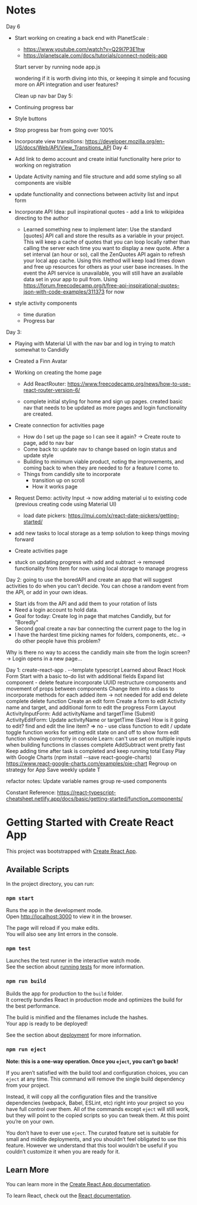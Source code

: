 # Notes
Day 6
- Start working on creating a back end with PlanetScale : 
    - https://www.youtube.com/watch?v=Q29l7P3E1hw
    - https://planetscale.com/docs/tutorials/connect-nodejs-app

    Start server by running node app.js

    wondering if it is worth diving into this, or keeping it simple and focusing more on API integration and user features?

    Clean up nav bar
Day 5:
- Continuing progress bar
- Style buttons
- Stop progress bar from going over 100%
- Incorporate view transitions: https://developer.mozilla.org/en-US/docs/Web/API/View_Transitions_API
Day 4:
- Add link to demo account and create initial functionality here prior to working on registration
- Update Activity naming and file structure and add some styling so all components are visible
- update functionality and connections between activity list and input form
- Incorporate API
    Idea: pull inspirational quotes - add a link to wikipidea directing to the author
    - Learned something new to implement later: Use the standard [quotes] API call and store the results as a variable in your project. This will keep a cache of quotes that you can loop locally rather than calling the server each time you want to display a new quote. After a set interval (an hour or so), call the ZenQuotes API again to refresh your local app cache. Using this method will keep load times down and free up resources for others as your user base increases. In the event the API service is unavailable, you will still have an available data set in your app to pull from.
    Using https://forum.freecodecamp.org/t/free-api-inspirational-quotes-json-with-code-examples/311373 for now
    
- style activity components
    - time duration
    - Progress bar


Day 3:
- Playing with Material UI with the nav bar and log in trying to match somewhat to Candidly
- Created a Finn Avatar
- Working on creating the home page
    - Add ReactRouter: https://www.freecodecamp.org/news/how-to-use-react-router-version-6/

    - complete initial styling for home and sign up pages.  created basic nav that needs to be updated as more pages and login functionality are created.
- Create connection for activities page
    - How do I set up the page so I can see it again? -> Create route to page, add to nav bar
    - Come back to: update nav to change based on login status and update style
    - Building to minimum viable product, noting the improvements, and coming back to when they are needed to for a feature I come to.
    - Things from candidly site to incorporate
        - transition up on scroll
        - How it works page 
- Request Demo: activity Input -> now adding material ui to existing code (previous creating code using Material UI)
    - load date pickers: https://mui.com/x/react-date-pickers/getting-started/


- add new tasks to local storage as a temp solution to keep things moving forward
- Create activities page
- stuck on updating progress with add and subtract -> removed functionality from Item for now.  using local storage to manage progress

Day 2:
going to use the boredAPI and create an app that will suggest activities to do when you can't decide.  You can chose a random event from the API, or add in your own ideas.
- Start ids from the API and add them to your rotation of lists
- Need a login account to hold data.  
- Goal for today: Create log in page that matches Candidly, but for "Boredly" 
- Second goal create a nav bar connecting the current page to the log in
- I have the hardest time picking names for folders, components, etc.. -> do other people have this problem?

Why is there no way to access the candidly main site from the login screen? -> Login opens in a new page...


Day 1:
create-react-app . --template typescript
Learned about React Hook Form
Start with a basic to-do list with additional fields
Expand list component - delete feature
    incorporate UUID
    restructure components and movement of props between components
    Change item into a class to incorporate methods for each added item -> not needed for add end delete
    complete delete function
Create an edit form
    Create a form to edit Activity name and target, and additional form to edit the progress
    Form Layout
        ActivityInputForm: Add activityName and targetTime (Submit)
        ActivityEditForm: Update activityName or targetTime (Save)
            How is it going to edit? find and edit the line item? => no - use class function to edit / update
            toggle function works for setting edit state on and off to show form
            edit function showing correctly in console
            Learn: can't use set on multiple inputs when building functions in classes
            complete
    AddSubtract
        went pretty fast
    Keep adding time after task is completed and keep running total
        Easy
    Play with Google Charts (npm install --save react-google-charts)
        https://www.react-google-charts.com/examples/pie-chart
    Regroup on strategy for App
        Save weekly update
        T

refactor notes:
Update variable names
group re-used components

Constant Reference: https://react-typescript-cheatsheet.netlify.app/docs/basic/getting-started/function_components/

# Getting Started with Create React App

This project was bootstrapped with [Create React App](https://github.com/facebook/create-react-app).

## Available Scripts

In the project directory, you can run:

### `npm start`

Runs the app in the development mode.\
Open [http://localhost:3000](http://localhost:3000) to view it in the browser.

The page will reload if you make edits.\
You will also see any lint errors in the console.

### `npm test`

Launches the test runner in the interactive watch mode.\
See the section about [running tests](https://facebook.github.io/create-react-app/docs/running-tests) for more information.

### `npm run build`

Builds the app for production to the `build` folder.\
It correctly bundles React in production mode and optimizes the build for the best performance.

The build is minified and the filenames include the hashes.\
Your app is ready to be deployed!

See the section about [deployment](https://facebook.github.io/create-react-app/docs/deployment) for more information.

### `npm run eject`

**Note: this is a one-way operation. Once you `eject`, you can’t go back!**

If you aren’t satisfied with the build tool and configuration choices, you can `eject` at any time. This command will remove the single build dependency from your project.

Instead, it will copy all the configuration files and the transitive dependencies (webpack, Babel, ESLint, etc) right into your project so you have full control over them. All of the commands except `eject` will still work, but they will point to the copied scripts so you can tweak them. At this point you’re on your own.

You don’t have to ever use `eject`. The curated feature set is suitable for small and middle deployments, and you shouldn’t feel obligated to use this feature. However we understand that this tool wouldn’t be useful if you couldn’t customize it when you are ready for it.

## Learn More

You can learn more in the [Create React App documentation](https://facebook.github.io/create-react-app/docs/getting-started).

To learn React, check out the [React documentation](https://reactjs.org/).
